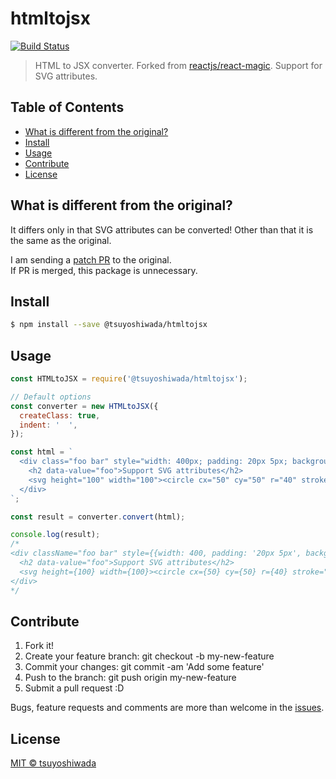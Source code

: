# htmltojsx

[![Build Status](http://img.shields.io/travis/tsuyoshiwada/htmltojsx.svg?style=flat-square)](https://travis-ci.org/tsuyoshiwada/htmltojsx)

> HTML to JSX converter. Forked from [reactjs/react-magic](https://github.com/reactjs/react-magic). Support for SVG attributes.




## Table of Contents

* [What is different from the original?](#what-is-different-from-the-original)
* [Install](#install)
* [Usage](#usage)
* [Contribute](#contribute)
* [License](#license)




## What is different from the original?

It differs only in that SVG attributes can be converted! Other than that it is the same as the original.

I am sending a [patch PR](https://github.com/reactjs/react-magic/pull/136) to the original.  
If PR is merged, this package is unnecessary.




## Install

```bash
$ npm install --save @tsuyoshiwada/htmltojsx
```




## Usage

```javascript
const HTMLtoJSX = require('@tsuyoshiwada/htmltojsx');

// Default options
const converter = new HTMLtoJSX({
  createClass: true,
  indent: '  ',
});

const html = `
  <div class="foo bar" style="width: 400px; padding: 20px 5px; background: white;">
    <h2 data-value="foo">Support SVG attributes</h2>
    <svg height="100" width="100"><circle cx="50" cy="50" r="40" stroke="black" stroke-width="3" fill="red" fill-rule="evenodd"/></svg>
  </div>
`;

const result = converter.convert(html);

console.log(result);
/*
<div className="foo bar" style={{width: 400, padding: '20px 5px', background: 'white'}}>
  <h2 data-value="foo">Support SVG attributes</h2>
  <svg height={100} width={100}><circle cx={50} cy={50} r={40} stroke="black" strokeWidth={3} fill="red" fillRule="evenodd" /></svg>
</div>
*/
```




## Contribute

1. Fork it!
1. Create your feature branch: git checkout -b my-new-feature
1. Commit your changes: git commit -am 'Add some feature'
1. Push to the branch: git push origin my-new-feature
1. Submit a pull request :D

Bugs, feature requests and comments are more than welcome in the [issues](https://github.com/tsuyoshiwada/htmltojsx/issues).




## License

[MIT © tsuyoshiwada](./LICENSE)

